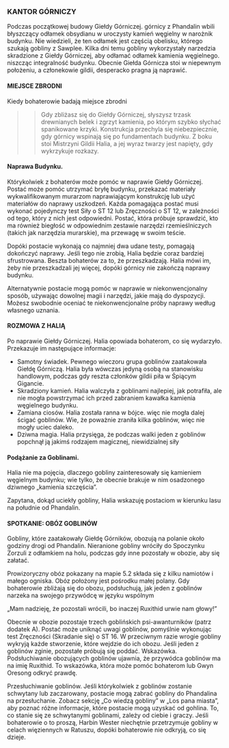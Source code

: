 ### KANTOR GÓRNICZY 
Podczas początkowej budowy Giełdy Górniczej. górnicy z Phandalin wbili błyszczący odłamek obsydianu w uroczysty kamień węgielny w narożnik budynku. Nie wiedzieli, że ten odłamek jest częścią obelisku, którego szukają gobliny z Sawplee. Kilka dni temu gobliny wykorzystały narzedzia skradzione z Giełdy Górniczej, aby odłamać odłamek kamienia węgielnego. niszcząc integralność budynku. Obecnie Giełda Górnicza stoi w niepewnym położeniu, a  członekowie gildii, desperacko pragna ją naprawić. 

#### MIEJSCE ZBRODNI
Kiedy bohaterowie badają miejsce zbrodni
>>Gdy zbliżasz się do Giełdy Górniczej, słyszysz trzask drewnianych belek i zgrzyt kamienia, po którym szybko słychać spanikowane krzyki. Konstrukcja przechyla się niebezpiecznie, gdy górnicy wspinają się po fundamentach budynku. Z boku stoi Mistrzyni Gildii Halia, a jej wyraz twarzy jest napięty, gdy wykrzykuje rozkazy.

#### Naprawa Budynku.
Którykolwiek z bohaterów może pomóc w naprawie Giełdy Górniczej. Postać może pomóc utrzymać bryłę budynku, przekazać materiały wykwalifikowanym murarzom naprawiającym konstrukcję lub użyć materiałów do naprawy uszkodzeń. Każda pomagająca postać musi wykonać pojedynczy test Siły o ST 12 lub Zręczności o ST 12, w zależności od tego, który z nich jest odpowiedni. Postać, która próbuje sprawdzić, kto ma również biegłość w odpowiednim zestawie narzędzi rzemieślniczych (takich jak narzędzia murarskie), ma przewagę w swoim teście.

Dopóki postacie wykonają co najmniej dwa udane testy, pomagają dokończyć naprawy. Jeśli tego nie zrobią, Halia będzie coraz bardziej sfrustrowana. Beszta bohaterów za to, że przeszkadzają. Halia mówi im, żeby nie przeszkadzali jej więcej, dopóki górnicy nie zakończą naprawy budynku.

Alternatywnie postacie mogą pomóc w naprawie w niekonwencjonalny sposób, używając dowolnej magii i narzędzi, jakie mają do dyspozycji. Możesz swobodnie oceniać te niekonwencjonalne próby naprawy według własnego uznania.


#### ROZMOWA Z HALIĄ

Po naprawie Giełdy Górniczej. Halia opowiada bohaterom, co się wydarzyło. Przekazuje im następujące informacje:

* Samotny świadek. Pewnego wieczoru grupa goblinów zaatakowała Giełdę Górniczą. Halia była wówczas jedyną osobą na stanowisku handlowym, podczas gdy reszta członków gildii piła w Śpiącym Gigancie.
* Skradziony kamień. Halia walczyła z goblinami najlepiej, jak potrafiła, ale nie mogła powstrzymać ich przed zabraniem kawałka kamienia węgielnego budynku.
* Zamiana ciosów. Halia została ranna w bójce. więc nie mogła dalej ścigać goblinów. Wie, że poważnie zraniła kilka goblinów, więc nie mogły uciec daleko.
* Dziwna magia. Halia przysięga, że ​​podczas walki jeden z goblinów popchnął ją jakimś rodzajem magicznej, niewidzialnej siły

#### Podążanie za Goblinami. 
Halia nie ma pojęcia, dlaczego gobliny zainteresowały się kamieniem węgielnym budynku; wie tylko, że obecnie brakuje w nim osadzonego dziwnego „kamienia szczęścia”.

Zapytana, dokąd uciekły gobliny, Halia wskazuję postaciom w kierunku lasu na południe od Phandalin. 

#### SPOTKANIE: OBÓZ GOBLINÓW


Gobliny, które zaatakowały Giełdę Górników, obozują na polanie około godziny drogi od Phandalin. Nieranione gobliny wróciły do ​​Spoczynku Zorzuli z odłamkiem na holu, podczas gdy inne pozostały w obozie, aby się załatać.


Prowizoryczny obóz pokazany na mapie 5.2 składa się z kilku namiotów i małego ogniska. Obóz położony jest pośrodku małej polany. Gdy bohaterowie zbliżają się do obozu, podsłuchują, jak jeden z goblinów narzeka na swojego przywódcę w języku wspólnym

„Mam nadzieję, że pozostali wrócili, bo inaczej Ruxithid urwie nam głowy!”


Obecnie w obozie pozostaje trzech goblińskich psi-awanturników (patrz dodatek A). Postać może uniknąć uwagi goblinów, pomyślnie wykonując test Zręczności (Skradanie się) o ST 16. W przeciwnym razie wrogie gobliny wykryją każde stworzenie, które wejdzie do ich obozu. Jeśli jeden z goblinów zginie, pozostałe próbują się poddać. Wskazówka. Podsłuchiwanie obozujących goblinów ujawnia, że ​​przywódca goblinów ma na imię Ruxithid. To wskazówka, która może pomóc bohaterom lub Gwyn
Oresong odkryć prawdę.

Przesłuchiwanie goblinów. Jeśli którykolwiek z goblinów zostanie schwytany lub zaczarowany, postacie mogą zabrać gobliny do Phandalina na przesłuchanie. Zobacz sekcję „Co wiedzą gobliny” w „Los pana miasta”, aby poznać różne informacje, które postacie mogą uzyskać od gohlina. To, co stanie się ze schwytanymi goblinami, zależy od ciebie i graczy. Jeśli bohaterowie o to proszą, Harbin Wester niechętnie przetrzymuje gobliny w celach więziennych w Ratuszu, dopóki bohaterowie nie odkryją, co się dzieje.